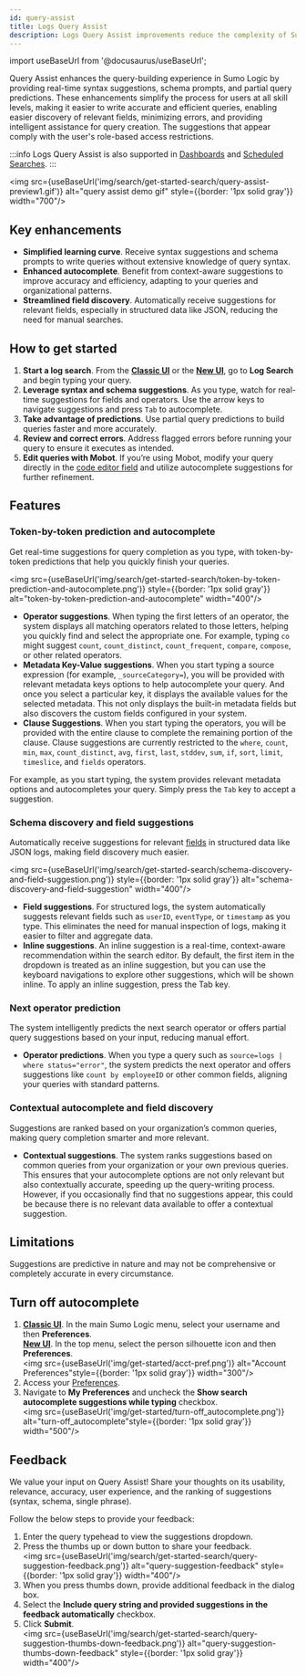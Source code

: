 ```yaml
---
id: query-assist
title: Logs Query Assist
description: Logs Query Assist improvements reduce the complexity of Sumo Logic’s query language, making it easier to discover relevant fields, minimize errors, and benefit from intelligent query-building assistance.
---
```


import useBaseUrl from '@docusaurus/useBaseUrl';

Query Assist enhances the query-building experience in Sumo Logic by providing real-time syntax suggestions, schema prompts, and partial query predictions. These enhancements simplify the process for users at all skill levels, making it easier to write accurate and efficient queries, enabling easier discovery of relevant fields, minimizing errors, and providing intelligent assistance for query creation. The suggestions that appear comply with the user's role-based access restrictions.

:::info
Logs Query Assist is also supported in [Dashboards](/docs/dashboards) and [Scheduled Searches](/docs/alerts/scheduled-searches).
:::

<img src={useBaseUrl('img/search/get-started-search/query-assist-preview1.gif')} alt="query assist demo gif" style={{border: '1px solid gray'}} width="700"/>

## Key enhancements

* **Simplified learning curve**. Receive syntax suggestions and schema prompts to write queries without extensive knowledge of query syntax.
* **Enhanced autocomplete**. Benefit from context-aware suggestions to improve accuracy and efficiency, adapting to your queries and organizational patterns.
* **Streamlined field discovery**. Automatically receive suggestions for relevant fields, especially in structured data like JSON, reducing the need for manual searches.

## How to get started

1. **Start a log search**. From the [**Classic UI**](/docs/get-started/sumo-logic-ui-classic) or the [**New UI**](/docs/get-started/sumo-logic-ui), go to **Log Search** and begin typing your query.
2. **Leverage syntax and schema suggestions**. As you type, watch for real-time suggestions for fields and operators. Use the arrow keys to navigate suggestions and press `Tab` to autocomplete.
3. **Take advantage of predictions**. Use partial query predictions to build queries faster and more accurately.
4. **Review and correct errors**. Address flagged errors before running your query to ensure it executes as intended.  
5. **Edit queries with Mobot**. If you’re using Mobot, modify your query directly in the [code editor field](/docs/search/mobot/#edit-query-code) and utilize autocomplete suggestions for further refinement.

## Features

### Token-by-token prediction and autocomplete

Get real-time suggestions for query completion as you type, with token-by-token predictions that help you quickly finish your queries.

<img src={useBaseUrl('img/search/get-started-search/token-by-token-prediction-and-autocomplete.png')} style={{border: '1px solid gray'}} alt="token-by-token-prediction-and-autocomplete" width="400"/>

* **Operator suggestions**. When typing the first letters of an operator, the system displays all matching operators related to those letters, helping you quickly find and select the appropriate one. For example, typing `co` might suggest `count`, `count_distinct`, `count_frequent`, `compare`, `compose`, or other related operators.
* **Metadata Key-Value suggestions**. When you start typing a source expression (for example, `_sourceCategory=`), you will be provided with relevant metadata keys options to help autocomplete your query. And once you select a particular key, it displays the available values for the selected metadata. This not only displays the built-in metadata fields but also discovers the custom fields configured in your system.
* **Clause Suggestions**. When you start typing the operators, you will be provided with the entire clause to complete the remaining portion of the clause. Clause suggestions are currently restricted to the `where`, `count`, `min`, `max`, `count_distinct`, `avg`, `first`, `last`, `stddev`, `sum`, `if`, `sort`, `limit`, `timeslice`, and `fields` operators.

For example, as you start typing, the system provides relevant metadata options and autocompletes your query. Simply press the `Tab` key to accept a suggestion.  

### Schema discovery and field suggestions

Automatically receive suggestions for relevant [fields](/docs/manage/fields) in structured data like JSON logs, making field discovery much easier.

<img src={useBaseUrl('img/search/get-started-search/schema-discovery-and-field-suggestion.png')} style={{border: '1px solid gray'}} alt="schema-discovery-and-field-suggestion" width="400"/>

* **Field suggestions**. For structured logs, the system automatically suggests relevant fields such as `userID`, `eventType`, or `timestamp` as you type. This eliminates the need for manual inspection of logs, making it easier to filter and aggregate data.
* **Inline suggestions**. An inline suggestion is a real-time, context-aware recommendation within the search editor. By default, the first item in the dropdown is treated as an inline suggestion, but you can use the keyboard navigations to explore other suggestions, which will be shown inline. To apply an inline suggestion, press the Tab key.

### Next operator prediction

The system intelligently predicts the next search operator or offers partial query suggestions based on your input, reducing manual effort.

* **Operator predictions**. When you type a query such as `source=logs | where status="error"`, the system predicts the next operator and offers suggestions like `count by employeeID` or other common fields, aligning your queries with standard patterns.

### Contextual autocomplete and field discovery

Suggestions are ranked based on your organization’s common queries, making query completion smarter and more relevant.

* **Contextual suggestions**. The system ranks suggestions based on common queries from your organization or your own previous queries. This ensures that your autocomplete options are not only relevant but also contextually accurate, speeding up the query-writing process. However, if you occasionally find that no suggestions appear, this could be because there is no relevant data available to offer a contextual suggestion.

## Limitations

Suggestions are predictive in nature and may not be comprehensive or completely accurate in every circumstance.

<!-- hold off
### Need more help?
Try [Sumo Logic Mobot](/docs/search/mobot), our AI-powered assistant that helps you write and execute natural language log search queries.
Copilot with Query Assist video: https://docs.google.com/presentation/d/1HCaXROM6zrnapLaLo3gDm-S1uQPGAS0p9AquuLwiFXA/edit#slide=id.g3145b7936cd_0_8 -->

## Turn off autocomplete

1. [**Classic UI**](/docs/get-started/sumo-logic-ui-classic). In the main Sumo Logic menu, select your username and then **Preferences**. <br/>[**New UI**](/docs/get-started/sumo-logic-ui). In the top menu, select the person silhouette icon and then **Preferences**. <br/><img src={useBaseUrl('img/get-started/acct-pref.png')} alt="Account Preferences"style={{border: '1px solid gray'}}  width="300"/>
1. Access your [Preferences](/docs/get-started/account-settings-preferences/#my-preferences).
1. Navigate to **My Preferences** and uncheck the **Show search autocomplete suggestions while typing** checkbox.<br/><img src={useBaseUrl('img/get-started/turn-off_autocomplete.png')} alt="turn-off_autocomplete"style={{border: '1px solid gray'}}  width="500"/>

## Feedback

We value your input on Query Assist! Share your thoughts on its usability, relevance, accuracy, user experience, and the ranking of suggestions (syntax, schema, single phrase).

Follow the below steps to provide your feedback:

1. Enter the query typehead to view the suggestions dropdown.
1. Press the thumbs up or down button to share your feedback.<br/><img src={useBaseUrl('img/search/get-started-search/query-suggestion-feedback.png')} alt="query-suggestion-feedback" style={{border: '1px solid gray'}} width="400"/>
1. When you press thumbs down, provide additional feedback in the dialog box.
1. Select the **Include query string and provided suggestions in the feedback automatically** checkbox.
1. Click **Submit**.<br/><img src={useBaseUrl('img/search/get-started-search/query-suggestion-thumbs-down-feedback.png')} alt="query-suggestion-thumbs-down-feedback" style={{border: '1px solid gray'}} width="400"/>

<!--
Phased Availability:

* **Phase 1**. Token-by-token prediction, metadata autocomplete, and basic schema suggestions.
* **Phase 2**. Enhanced operator predictions, full query suggestions, and advanced schema discovery.
* **Phase 3**. Real-time error feedback, more contextual suggestions, and query pattern-based improvements.
-->
